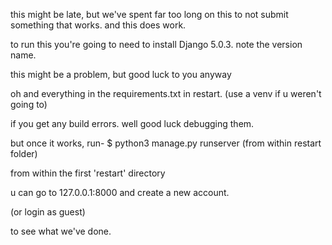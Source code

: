 this might be late, but we've spent far too long on this to not submit something that works. and this does work.

to run this you're going to need to install Django 5.0.3. note the version name.

this might be a problem, but good luck to you anyway

oh and everything in the requirements.txt in restart.
(use a venv if u weren't going to)

if you get any build errors. well good luck debugging them.

but once it works,
run- $ python3 manage.py runserver (from within restart folder)

from within the first 'restart' directory

u can go to 127.0.0.1:8000 and create a new account.

(or login as guest)

to see what we've done.

